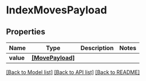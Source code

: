 # IndexMovesPayload


## Properties
Name | Type | Description | Notes
------------ | ------------- | ------------- | -------------
**value** | [**[MovePayload]**](MovePayload.md) |  | 

[[Back to Model list]](../README.md#documentation-for-models) [[Back to API list]](../README.md#documentation-for-api-endpoints) [[Back to README]](../README.md)


